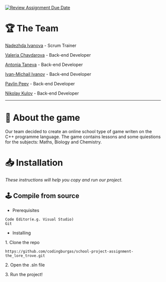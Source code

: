 [![Review Assignment Due Date](https://classroom.github.com/assets/deadline-readme-button-24ddc0f5d75046c5622901739e7c5dd533143b0c8e959d652212380cedb1ea36.svg)](https://classroom.github.com/a/j7IzDSQi)

# 🏆 The Team

<p><a href="https://github.com/NTIvanova21">Nadezhda Ivanova</a> - Scrum Trainer</p>
<p><a href="https://github.com/VDChavdarova21">Valeria Chavdarova</a> - Back-end Developer</p>
<p><a href="https://github.com/ATTaneva21">Antonia Taneva</a> - Back-end Developer</p>
<p><a href="https://github.com/IIIvanov22">Ivan-Michail Ivanov</a> - Back-end Developer</p>
<p><a href="https://github.com/PPPeev223">Pavlin Peev</a> - Back-end Developer</p>
<p><a href="https://github.com/NGKulov22">Nikolay Kulov</a> - Back-end Developer</p>

<hr>

# 📖 About the game 

<p>Our team decided to create an online school type of game writen on the C++ programme language. The game contains lessons and some quiestions for the subjects: Maths, Biology and Chemistry. 

# 📥 Installation
<p><i>These instructions will help you copy and run our project.</i></p>

## 🕹️ Compile from source
- <p>Prerequisites</p>
```
Code Editor(e.g. Visual Studio)
Git
```

- <p>Installing<p>
<p>1. Clone the repo</p>

```
https://github.com/codingburgas/school-project-assignment-the_lore_trove.git
```
<p>2. Open the .sln file</p>
<p>3. Run the project!</p>